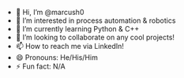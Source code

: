 - 👋 Hi, I’m @marcush0
- 👀 I’m interested in process automation & robotics
- 🌱 I’m currently learning Python & C++
- 💞️ I’m looking to collaborate on any cool projects!
- 📫 How to reach me via LinkedIn!
- 😄 Pronouns: He/His/Him
- ⚡ Fun fact: N/A

<!---
marcush0/marcush0 is a ✨ special ✨ repository because its `README.md` (this file) appears on your GitHub profile.
You can click the Preview link to take a look at your changes.
--->
